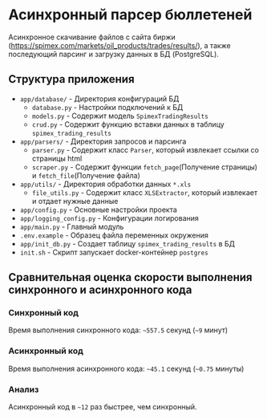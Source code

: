 # Асинхронный парсер бюллетеней

Асинхронное скачивание файлов с сайта биржи (<https://spimex.com/markets/oil_products/trades/results/>), а также последующий парсинг и загрузку данных в БД (PostgreSQL).

## Структура приложения

- `app/database/` - Директория конфигураций БД
  - `database.py` - Настройки подключений к БД
  - `models.py` - Содержит модель `SpimexTradingResults`
  - `crud.py` - Содержит функцию вставки данных в таблицу `spimex_trading_results`
- `app/parsers/` - Директория запросов и парсинга
  - `parser.py` - Содержит класс `Parser`, который извлекает ссылки со страницы html
  - `scraper.py` - Содержит функции `fetch_page`(Получение страницы) и `fetch_file`(Получение файла)
- `app/utils/` - Директория обработки данных `*.xls`
  - `file_utils.py` - Содержит класс `XLSExtractor`, который извлекает и отдает нужные данные
- `app/config.py` - Основные настройки проекта
- `app/logging_config.py` - Конфигурации логирования
- `app/main.py` - Главный модуль
- `.env.example` - Образец файла переменных окружения
- `app/init_db.py` - Создает таблицу `spimex_trading_results` в БД
- `init.sh` - Скрипт запускает docker-контейнер `postgres`

## Сравнительная оценка скорости выполнения синхронного и асинхронного кода

### Синхронный код

Время выполнения синхронного кода: `~557.5` секунд (`~9` минут)

### Асинхронный код

Время выполнения асинхронного кода: `~45.1` секунд (`~0.75` минуты)

### Анализ

Асинхронный код в `~12` раз быстрее, чем синхронный.
